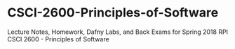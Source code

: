 # CSCI-2600-Principles-of-Software
Lecture Notes, Homework, Dafny Labs, and Back Exams for Spring 2018 RPI CSCI 2600 - Principles of Software
